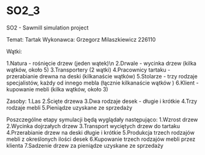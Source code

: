 # SO2_3
SO2 - Sawmill simulation project

Temat: Tartak
Wykonawca: Grzegorz Milaszkiewicz 226110

Wątki: 

1.Natura - rośnięcie drzew (jeden wątek)\n
2.Drwale - wycinka drzew (kilka wątków, około 5)
3.Transportery (2 wątki)
4.Pracownicy tartaku - przerabianie drewna na deski (kilkanaście wątków)
5.Stolarze - trzy rodzaje specjalistów, każdy od innego mebla (łącznie kilkanaście wątków )
6.Klient - kupowanie mebli (kilka wątków, około 3)

Zasoby:
1.Las
2.Ścięte drzewa
3.Dwa rodzaje desek - długie i krótkie
4.Trzy rodzaje mebli 
5.Pieniądze uzyskane ze sprzedaży 

Poszczególne etapy symulacji będą wyglądały następująco:
1.Wzrost drzew
2.Wycinka dojrzałych drzew
3.Transport wyciętych drzew do tartaku
4.Przerabianie drzew na deski długie i krótkie
5.Produkcja trzech rodzajów mebli z określonych ilości desek
6.Kupowanie trzech rodzajów mebli przez klienta 
7.Sadzenie drzew za pieniądze uzyskane ze sprzedaży

